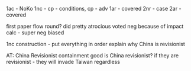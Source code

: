 
1ac - NoKo
1nc - cp - conditions, cp - adv
1ar - covered
2nr - case
2ar - covered

first paper flow round? did pretty atrocious
voted neg because of impact calc - super neg biased

1nc construction - 
put everything in order
explain why China is revisionist

AT: China Revisionist
containment good
is China revisionist? if they are revisionist - they will invade Taiwan regardless